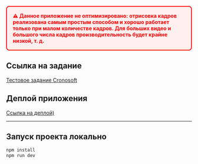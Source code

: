 <div style="border:2px solid red; padding:16px; color:red; font-weight:bold; margin-bottom:24px; border-radius:8px; background:#fff0f0">
  ⚠️ Данное приложение не оптимизировано: отрисовка кадров реализована самым простым способом и хорошо работает только при малом количестве кадров. Для больших видео и большого числа кадров производительность будет крайне низкой, т. д.
</div>

## Ссылка на задание

[Тестовое задание Cronosoft](https://docs.google.com/document/d/15WqCRd626eFulM9QFiASU5zJJ0Q-qBex7Utkj9O3l78/edit?pli=1&tab=t.0)

## Деплой приложения

[Ссылка на деплой)](https://effervescent-gumption-b1277a.netlify.app/)

---

## Запуск проекта локально

```bash
npm install
npm run dev
```
